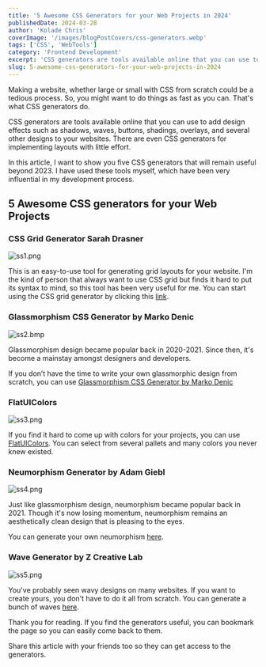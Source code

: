 ```yaml
---
title: '5 Awesome CSS Generators for your Web Projects in 2024'
publishedDate: 2024-03-28
author: 'Kolade Chris'
coverImage: '/images/blogPostCovers/css-generators.webp'
tags: ['CSS', 'WebTools']
category: 'Frontend Development'
excerpt: 'CSS generators are tools available online that you can use to add design effects such as shadows, waves, buttons, shadings, overlays, and several other designs to your websites.'
slug: 5-awesome-css-generators-for-your-web-projects-in-2024
---
```


Making a website, whether large or small with CSS from scratch could be a tedious process. So, you might want to do things as fast as you can. That's what CSS generators do.

CSS generators are tools available online that you can use to add design effects such as shadows, waves, buttons, shadings, overlays, and several other designs to your websites. There are even CSS generators for implementing layouts with little effort.

In this article, I want to show you five CSS generators that will remain useful beyond 2023. I have used these tools myself, which have been very influential in my development process.

## 5 Awesome CSS generators for your Web Projects

### CSS Grid Generator Sarah Drasner

![ss1.png](https://media.graphassets.com/dzG7FdueQO2uMSnKRqhl)

This is an easy-to-use tool for generating grid layouts for your website. I'm the kind of person that always want to use CSS grid but finds it hard to put its syntax to mind, so this tool has been very useful for me.
You can start using the CSS grid generator by clicking this [link](https://cssgrid-generator.netlify.app/).

### Glassmorphism CSS Generator by Marko Denic

![ss2.bmp](https://media.graphassets.com/zs5PefMS4OqttjwWBi8M)

Glassmorphism design became popular back in 2020-2021. Since then, it's become a mainstay amongst designers and developers.

If you don’t have the time to write your own glassmorphic design from scratch, you can use [Glassmorphism CSS Generator by Marko Denic](https://markodenic.com/tools/glassmorphism-css-generator/)

### FlatUIColors

![ss3.png](https://media.graphassets.com/73eYxuVTQ42eyNyqkD7K)

If you find it hard to come up with colors for your projects, you can use [FlatUIColors](https://flatuicolors.com/). You can select from several pallets and many colors you never knew existed.

### Neumorphism Generator by Adam Giebl

![ss4.png](https://media.graphassets.com/XDS3xqAsRRuxpHTlwmQz)

Just like glassmorphism design, neumorphism became popular back in 2021. Though it's now losing momentum, neumorphism remains an aesthetically clean design that is pleasing to the eyes.

You can generate your own neumorphism [here](https://neumorphism.io/#e0e0e0).

### Wave Generator by Z Creative Lab

![ss5.png](https://media.graphassets.com/Mr8zMAlRSYGuVOFoK5R7)

You've probably seen wavy designs on many websites. If you want to create yours, you don't have to do it all from scratch. You can generate a bunch of waves [here](https://getwaves.io/).

Thank you for reading. If you find the generators useful, you can bookmark the page so you can easily come back to them.

Share this article with your friends too so they can get access to the generators.

